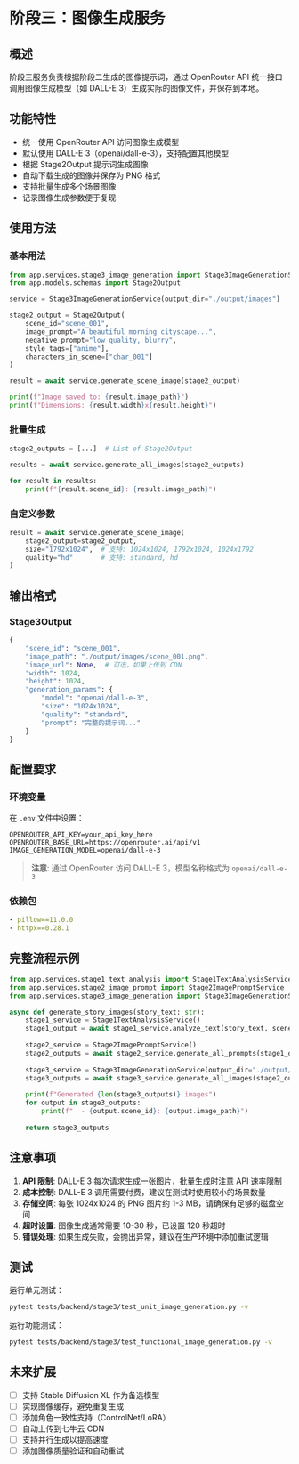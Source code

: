 # 阶段三：图像生成服务

## 概述

阶段三服务负责根据阶段二生成的图像提示词，通过 OpenRouter API 统一接口调用图像生成模型（如 DALL-E 3）生成实际的图像文件，并保存到本地。

## 功能特性

- 统一使用 OpenRouter API 访问图像生成模型
- 默认使用 DALL-E 3（openai/dall-e-3），支持配置其他模型
- 根据 Stage2Output 提示词生成图像
- 自动下载生成的图像并保存为 PNG 格式
- 支持批量生成多个场景图像
- 记录图像生成参数便于复现

## 使用方法

### 基本用法

```python
from app.services.stage3_image_generation import Stage3ImageGenerationService
from app.models.schemas import Stage2Output

service = Stage3ImageGenerationService(output_dir="./output/images")

stage2_output = Stage2Output(
    scene_id="scene_001",
    image_prompt="A beautiful morning cityscape...",
    negative_prompt="low quality, blurry",
    style_tags=["anime"],
    characters_in_scene=["char_001"]
)

result = await service.generate_scene_image(stage2_output)

print(f"Image saved to: {result.image_path}")
print(f"Dimensions: {result.width}x{result.height}")
```

### 批量生成

```python
stage2_outputs = [...]  # List of Stage2Output

results = await service.generate_all_images(stage2_outputs)

for result in results:
    print(f"{result.scene_id}: {result.image_path}")
```

### 自定义参数

```python
result = await service.generate_scene_image(
    stage2_output=stage2_output,
    size="1792x1024",  # 支持: 1024x1024, 1792x1024, 1024x1792
    quality="hd"       # 支持: standard, hd
)
```

## 输出格式

### Stage3Output

```python
{
    "scene_id": "scene_001",
    "image_path": "./output/images/scene_001.png",
    "image_url": None,  # 可选，如果上传到 CDN
    "width": 1024,
    "height": 1024,
    "generation_params": {
        "model": "openai/dall-e-3",
        "size": "1024x1024",
        "quality": "standard",
        "prompt": "完整的提示词..."
    }
}
```

## 配置要求

### 环境变量

在 `.env` 文件中设置：

```env
OPENROUTER_API_KEY=your_api_key_here
OPENROUTER_BASE_URL=https://openrouter.ai/api/v1
IMAGE_GENERATION_MODEL=openai/dall-e-3
```

> **注意**: 通过 OpenRouter 访问 DALL-E 3，模型名称格式为 `openai/dall-e-3`

### 依赖包

```yaml
- pillow==11.0.0
- httpx==0.28.1
```

## 完整流程示例

```python
from app.services.stage1_text_analysis import Stage1TextAnalysisService
from app.services.stage2_image_prompt import Stage2ImagePromptService
from app.services.stage3_image_generation import Stage3ImageGenerationService

async def generate_story_images(story_text: str):
    stage1_service = Stage1TextAnalysisService()
    stage1_output = await stage1_service.analyze_text(story_text, scenes_count=5)
    
    stage2_service = Stage2ImagePromptService()
    stage2_outputs = await stage2_service.generate_all_prompts(stage1_output)
    
    stage3_service = Stage3ImageGenerationService(output_dir="./output/images")
    stage3_outputs = await stage3_service.generate_all_images(stage2_outputs)
    
    print(f"Generated {len(stage3_outputs)} images")
    for output in stage3_outputs:
        print(f"  - {output.scene_id}: {output.image_path}")
    
    return stage3_outputs
```

## 注意事项

1. **API 限制**: DALL-E 3 每次请求生成一张图片，批量生成时注意 API 速率限制
2. **成本控制**: DALL-E 3 调用需要付费，建议在测试时使用较小的场景数量
3. **存储空间**: 每张 1024x1024 的 PNG 图片约 1-3 MB，请确保有足够的磁盘空间
4. **超时设置**: 图像生成通常需要 10-30 秒，已设置 120 秒超时
5. **错误处理**: 如果生成失败，会抛出异常，建议在生产环境中添加重试逻辑

## 测试

运行单元测试：
```bash
pytest tests/backend/stage3/test_unit_image_generation.py -v
```

运行功能测试：
```bash
pytest tests/backend/stage3/test_functional_image_generation.py -v
```

## 未来扩展

- [ ] 支持 Stable Diffusion XL 作为备选模型
- [ ] 实现图像缓存，避免重复生成
- [ ] 添加角色一致性支持（ControlNet/LoRA）
- [ ] 自动上传到七牛云 CDN
- [ ] 支持并行生成以提高速度
- [ ] 添加图像质量验证和自动重试
